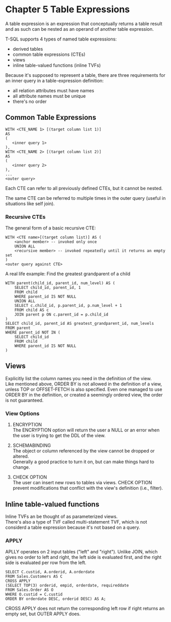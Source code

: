# Chapter 5 Table Expressions 
A table expression is an expression that conceptually returns a table result and as such can be nested as an operand of another table expression.
  
T-SQL supports 4 types of named table expressions: 
- derived tables
- common table expressions (CTEs)
- views
- inline table-valued functions (inline TVFs)

Because it's supposed to represent a table, there are three requirements for an inner query in a table-expression definition:
- all relation attributes must have names
- all attribute names must be unique
- there's no order

## Common Table Expressions
```{sql}
WITH <CTE_NAME 1> [(target column list 1)]
AS 
(
   <inner query 1> 
),
WITH <CTE_NAME 2> [(target column list 2)]
AS 
(
   <inner query 2> 
),
...
<outer query>
```
Each CTE can refer to all previously defined CTEs, but it cannot be nested.

The same CTE can be referred to multiple times in the outer query (useful in situations like self join).

### Recursive CTEs
The general form of a basic recursive CTE:
```{sql}
WITH <CTE name>[(target column list)] AS (
    <anchor member> -- invoked only once
    UNION ALL
    <recursive member> -- invoked repeatedly until it returns an empty set
) 
<outer query against CTE>

```

A real life example: Find the greatest grandparent of a child

```{sql}
WITH parent(child_id, parent_id, num_level) AS (
    SELECT child_id, parent_id, 1
    FROM child
    WHERE parent_id IS NOT NULL
    UNION ALL
    SELECT c.child_id, p.parent_id, p.num_level + 1
    FROM child AS c
    JOIN parent p ON c.parent_id = p.child_id
)
SELECT child_id, parent_id AS greatest_grandparent_id, num_levels
FROM parent
WHERE parent_id NOT IN (
    SELECT child_id 
    FROM child
    WHERE parent_id IS NOT NULL
)
```
## Views
Explicitly list the column names you need in the definition of the view.  
Like mentioned above, ORDER BY is not allowed in the definition of a view, unless TOP or OFFSET-FETCH is also specified. Even one managed to use ORDER BY in the definition, or created a seemingly ordered view, the order is not guaranteed.

### View Options
1. ENCRYPTION    
The ENCRYPTION option will return the user a NULL or an error when the user is trying to get the DDL of the view.  

2. SCHEMABINDING   
The object or column referenced by the view cannot be dropped or altered.  
Generally a good practice to turn it on, but can make things hard to change.  

3. CHECK OPTION  
The user can insert new rows to tables via views. CHECK OPTION prevent modifications that conflict with the view's definition (i.e., filter).

## Inline table-valued functions
Inline TVFs an be thought of as parameterized views.  
There's also a type of TVF called multi-statement TVF, which is not considerd a table expression because it's not based on a query.

### APPLY
APLLY operates on 2 input tables ("left" and "right"). Unlike JOIN, which gives no order to left and right, the left side is evaluated first, and the right side is evaluated per row from the left.   
```
SELECT C.custid, A.orderid, A.orderdate
FROM Sales.Customers AS C
CROSS APPLY
(SELECT TOP(3) orderid, empid, orderdate, requireddate
FROM Sales.Order AS O
WHERE O.custid = C.custid
ORDER BY orderdate DESC, orderid DESC) AS A;

```

CROSS APPLY does not return the corresponding left row if right returns an empty set, but OUTER APPLY does.



